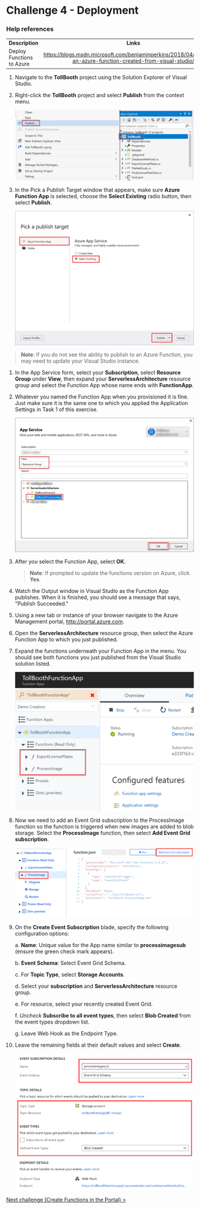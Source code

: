 # Challenge 4 - Deployment

### Help references


|                                       |                                                                        |
| ------------------------------------- | :--------------------------------------------------------------------: |
| **Description**                       |                               **Links**                                |
| Deploy Functions to Azure | <https://blogs.msdn.microsoft.com/benjaminperkins/2018/04/05/deploy-an-azure-function-created-from-visual-studio/> |

1.  Navigate to the **TollBooth** project using the Solution Explorer of Visual Studio.

2.  Right-click the **TollBooth** project and select **Publish** from the context menu.

    ![In Solution Explorer, TollBooth is selected, and in its right-click menu, Publish is selected.](../images/image39.png 'Solution Explorer ')

3.  In the Pick a Publish Target window that appears, make sure **Azure Function App** is selected, choose the **Select Existing** radio button, then select **Publish**.

    ![In the Publish window, the Azure Function App tile is selected. Under this, both the Select Existing radio button and the Publish button are selected.](../images/vs-publish-function.png 'Publish window')

> **Note**: If you do not see the ability to publish to an Azure Function, you may need to update your Visual Studio instance.

1.  In the App Service form, select your **Subscription**, select **Resource Group** under **View**, then expand your **ServerlessArchitecture** resource group and select the Function App whose name ends with **FunctionApp**.

2.  Whatever you named the Function App when you provisioned it is fine. Just make sure it is the same one to which you applied the Application Settings in Task 1 of this exercise.

    ![In the App Service form, Resource Group displays in the View field, and in the tree-view below, the ServerlessArchitecture folder is expanded, and TollBoothFunctionApp is selected.](../images/image41.png 'App Service form')

3.  After you select the Function App, select **OK**.

    > **Note**: If prompted to update the functions version on Azure, click **Yes**.

4.  Watch the Output window in Visual Studio as the Function App publishes. When it is finished, you should see a message that says, "Publish Succeeded."

5.  Using a new tab or instance of your browser navigate to the Azure Management portal, <http://portal.azure.com>.

6.  Open the **ServerlessArchitecture** resource group, then select the Azure Function App to which you just published.

7.  Expand the functions underneath your Function App in the menu. You should see both functions you just published from the Visual Studio solution listed.

    ![In the TollBoothFunctionApp blade, in the pane, both TollBoothFunctionApp, and Functions (Read Only) are expanded. Below Functions, two functions (ExportLicensePlates and ProcessImage) are called out.](../images/image42.png 'TollBoothFunctionApp blade')

8.  Now we need to add an Event Grid subscription to the ProcessImage function so the function is triggered when new images are added to blob storage. Select the **ProcessImage** function, then select **Add Event Grid subscription**.

    ![The ProcessImage function and the Add Event Grid subscription items are highlighted.](../images/processimage-add-eg-sub.png 'ProcessImage function')

9.  On the **Create Event Subscription** blade, specify the following configuration options:

    a. **Name**: Unique value for the App name similar to **processimagesub** (ensure the green check mark appears).

    b. **Event Schema**: Select Event Grid Schema.

    c. For **Topic Type**, select **Storage Accounts**.

    d. Select your **subscription** and **ServerlessArchitecture** resource group.

    e. For resource, select your recently created Event Grid.

    f. _Uncheck_ **Subscribe to all event types**, then select **Blob Created** from the event types dropdown list.

    g. Leave Web Hook as the Endpoint Type.

10. Leave the remaining fields at their default values and select **Create**.

    ![In the Create Event Subscription blade, fields are set to the previously defined settings.](../images/processimage-eg-sub.png)


[Next challenge (Create Functions in the Portal) >](./Host-PortalFunctions.md)
